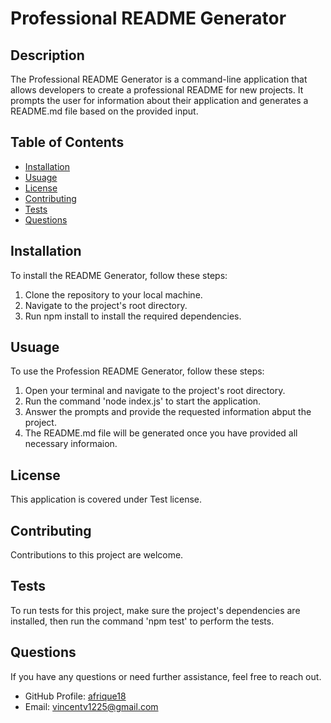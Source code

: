 # Professional README Generator
    
## Description
The Professional README Generator is a command-line application that allows developers to create a professional README for new projects. It prompts the user for information about their application and generates a README.md file based on the provided input.

## Table of Contents
- [Installation](#installation)
- [Usuage](#usuage)
- [License](#license)
- [Contributing](#contributing)
- [Tests](#tests)
- [Questions](#questions)

## Installation
To install the README Generator, follow these steps:
1. Clone the repository to your local machine.
2. Navigate to the project's root directory.
3. Run npm install to install the required dependencies.


## Usuage
To use the Profession README Generator, follow these steps:
1. Open your terminal and navigate to the project's root directory.  
2. Run the command 'node index.js' to start the application. 
3. Answer the prompts and provide the requested information abput the project. 
4. The README.md file will be generated once you have provided all necessary informaion.

## License
This application is covered under Test license.

## Contributing
Contributions to this project are welcome.

## Tests 
To run tests for this project, make sure the project's dependencies are installed, then run the command 'npm test' to perform the tests.

## Questions
If you have any questions or need further assistance, feel free to reach out.
- GitHub Profile: [afrique18](https://github.com/afrique18/afrique18)
- Email: vincentv1225@gmail.com
